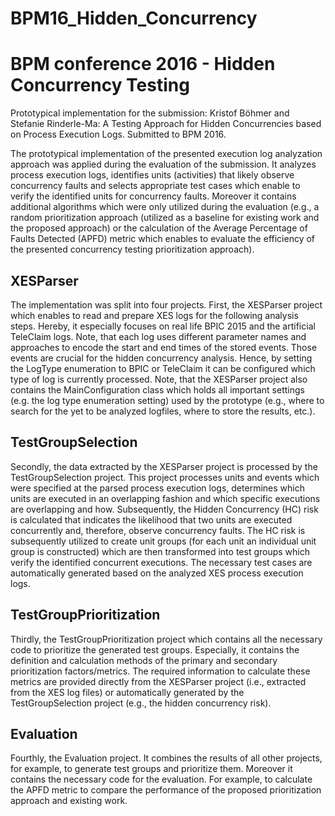 # BPM16_Hidden_Concurrency
BPM conference 2016 - Hidden Concurrency Testing
=============

Prototypical implementation for the submission: Kristof Böhmer and Stefanie Rinderle-Ma: A Testing Approach for Hidden Concurrencies based on Process Execution Logs. Submitted to BPM 2016.

The prototypical implementation of the presented execution log analyzation approach was applied during the evaluation of the submission. It analyzes process execution logs, identifies units (activities) that likely observe concurrency faults and selects appropriate test cases which enable to verify the identified units for concurrency faults. Moreover it contains additional algorithms which were only utilized during the evaluation (e.g., a random prioritization approach (utilized as a baseline for existing work and the proposed approach) or the calculation of the Average Percentage of Faults Detected (APFD) metric which enables to evaluate the efficiency of the presented concurrency testing prioritization approach). 

XESParser
---------

The implementation was split into four projects. First, the XESParser project which enables to read and prepare XES logs for the following analysis steps. Hereby, it especially focuses on real life  BPIC 2015 and the artificial TeleClaim logs. Note, that each log uses different parameter names and approaches to encode the start and end times of the stored events. Those events are crucial for the hidden concurrency analysis. Hence, by setting the LogType enumeration to BPIC or TeleClaim it can be configured which type of log is currently processed. Note, that the XESParser project also contains the MainConfiguration class which holds all important settings (e.g. the log type enumeration setting) used by the prototype (e.g., where to search for the yet to be analyzed logfiles, where to store the results, etc.).

TestGroupSelection
------------------

Secondly,  the data extracted by the XESParser project is processed by the TestGroupSelection project. This project processes units and events which were specified at the parsed process execution logs, determines which units are executed in an overlapping fashion and which specific executions are overlapping and how. Subsequently, the Hidden Concurrency (HC) risk is calculated that indicates the likelihood that two units are executed concurrently and, therefore, observe concurrency faults. The HC risk is subsequently utilized to create unit groups (for each unit an individual unit group is constructed) which are then transformed into test groups which verify the identified concurrent executions. The necessary test cases are automatically generated based on the analyzed XES process execution logs.

TestGroupPrioritization
-----------------------

Thirdly, the TestGroupPrioritization project which contains all the necessary code to prioritize the generated test groups.  Especially, it contains the definition and calculation methods of the primary and secondary prioritization factors/metrics. The required information to calculate these metrics are provided directly from the XESParser project (i.e., extracted from the XES log files) or automatically generated by the  TestGroupSelection project (e.g., the hidden concurrency risk).

Evaluation
----------

Fourthly, the Evaluation project. It combines the results of all other projects, for example, to generate test groups and prioritize them. Moreover it contains the necessary code for the evaluation. For example, to calculate the APFD metric to compare the performance of the proposed prioritization approach and existing work.  


